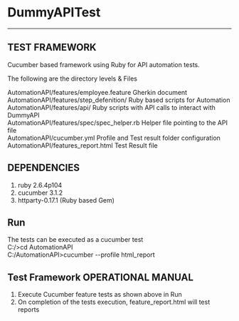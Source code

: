 # DummyAPITest

----------------
TEST FRAMEWORK
----------------

Cucumber based framework using Ruby for API automation tests.

The following are the directory levels & Files

AutomationAPI/features/employee.feature 	  Gherkin document <br />
AutomationAPI/features/step_defenition/		  Ruby based scripts for Automation<br />
AutomationAPI/features/api/					        Ruby scripts with API calls to interact with DummyAPI	<br />
AutomationAPI/features/spec/spec_helper.rb  Helper file pointing to the API file<br />
AutomationAPI/cucumber.yml					        Profile and Test result folder configuration<br />
AutomationAPI/features_report.html			    Test Result file <br />

DEPENDENCIES
------------
1) ruby 2.6.4p104
2) cucumber 3.1.2
3) httparty-0.17.1 (Ruby based Gem)

Run
--------------
The tests can be executed as a cucumber test  
C:/>cd AutomationAPI <br />
C:/AutomationAPI>cucumber --profile html_report<br />

Test Framework OPERATIONAL MANUAL
---------------------------------
1. Execute Cucumber feature tests  as shown above in Run 
2. On completion of the tests execution, feature_report.html will test reports
